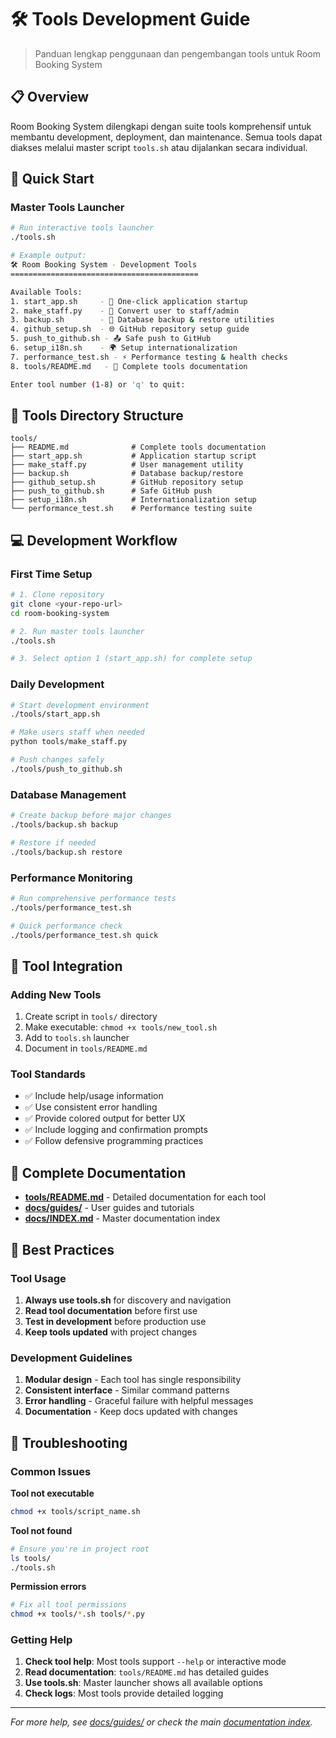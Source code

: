 # 🛠 Tools Development Guide

> Panduan lengkap penggunaan dan pengembangan tools untuk Room Booking System

## 📋 Overview

Room Booking System dilengkapi dengan suite tools komprehensif untuk membantu development, deployment, dan maintenance. Semua tools dapat diakses melalui master script `tools.sh` atau dijalankan secara individual.

## 🚀 Quick Start

### Master Tools Launcher
```bash
# Run interactive tools launcher
./tools.sh

# Example output:
🛠 Room Booking System - Development Tools
==========================================

Available Tools:
1. start_app.sh     - 🚀 One-click application startup
2. make_staff.py    - 👤 Convert user to staff/admin
3. backup.sh        - 💾 Database backup & restore utilities
4. github_setup.sh  - 🌐 GitHub repository setup guide
5. push_to_github.sh - 📤 Safe push to GitHub
6. setup_i18n.sh    - 🌍 Setup internationalization
7. performance_test.sh - ⚡ Performance testing & health checks
8. tools/README.md   - 📖 Complete tools documentation

Enter tool number (1-8) or 'q' to quit: 
```

## 📁 Tools Directory Structure

```
tools/
├── README.md              # Complete tools documentation
├── start_app.sh           # Application startup script
├── make_staff.py          # User management utility
├── backup.sh              # Database backup/restore
├── github_setup.sh        # GitHub repository setup
├── push_to_github.sh      # Safe GitHub push
├── setup_i18n.sh          # Internationalization setup
└── performance_test.sh    # Performance testing suite
```

## 💻 Development Workflow

### First Time Setup
```bash
# 1. Clone repository
git clone <your-repo-url>
cd room-booking-system

# 2. Run master tools launcher
./tools.sh

# 3. Select option 1 (start_app.sh) for complete setup
```

### Daily Development
```bash
# Start development environment
./tools/start_app.sh

# Make users staff when needed
python tools/make_staff.py

# Push changes safely
./tools/push_to_github.sh
```

### Database Management
```bash
# Create backup before major changes
./tools/backup.sh backup

# Restore if needed
./tools/backup.sh restore
```

### Performance Monitoring
```bash
# Run comprehensive performance tests
./tools/performance_test.sh

# Quick performance check
./tools/performance_test.sh quick
```

## 🔧 Tool Integration

### Adding New Tools
1. Create script in `tools/` directory
2. Make executable: `chmod +x tools/new_tool.sh`
3. Add to `tools.sh` launcher
4. Document in `tools/README.md`

### Tool Standards
- ✅ Include help/usage information
- ✅ Use consistent error handling
- ✅ Provide colored output for better UX
- ✅ Include logging and confirmation prompts
- ✅ Follow defensive programming practices

## 📖 Complete Documentation

- **[tools/README.md](../tools/README.md)** - Detailed documentation for each tool
- **[docs/guides/](../guides/)** - User guides and tutorials
- **[docs/INDEX.md](../INDEX.md)** - Master documentation index

## 🎯 Best Practices

### Tool Usage
1. **Always use tools.sh** for discovery and navigation
2. **Read tool documentation** before first use
3. **Test in development** before production use
4. **Keep tools updated** with project changes

### Development Guidelines
1. **Modular design** - Each tool has single responsibility
2. **Consistent interface** - Similar command patterns
3. **Error handling** - Graceful failure with helpful messages
4. **Documentation** - Keep docs updated with changes

## 🚨 Troubleshooting

### Common Issues

**Tool not executable**
```bash
chmod +x tools/script_name.sh
```

**Tool not found**
```bash
# Ensure you're in project root
ls tools/
./tools.sh
```

**Permission errors**
```bash
# Fix all tool permissions
chmod +x tools/*.sh tools/*.py
```

### Getting Help

1. **Check tool help**: Most tools support `--help` or interactive mode
2. **Read documentation**: `tools/README.md` has detailed guides
3. **Use tools.sh**: Master launcher shows all available options
4. **Check logs**: Most tools provide detailed logging

---

*For more help, see [docs/guides/](../guides/) or check the main [documentation index](../INDEX.md).*
